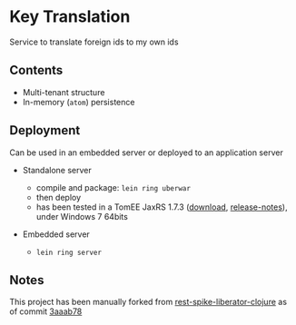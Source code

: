 # Key Translation

Service to translate foreign ids to my own ids

## Contents

  * Multi-tenant structure
  * In-memory (``atom``) persistence
  
## Deployment

Can be used in an embedded server or deployed to an application server

* Standalone server 
  * compile and package: ``lein ring uberwar``
  * then deploy
  * has been tested in a TomEE JaxRS 1.7.3 ([download][download-link], [release-notes][release-notes]), under Windows 7 64bits
 
 

* Embedded server
  * ``lein ring server``

[download-link]: http://tomee.apache.org/downloads.html
[release-notes]: http://tomee.apache.org/tomee-1.7.3-release-notes.html

## Notes

This project has been manually forked from [rest-spike-liberator-clojure](https://github.com/alvarogarcia7/rest-spike-liberator-clojure) as of commit [3aaab78](https://github.com/alvarogarcia7/rest-spike-liberator-clojure/commit/3aaab78f37e821a6e94f43c197f4f3470fe2eaaf)
